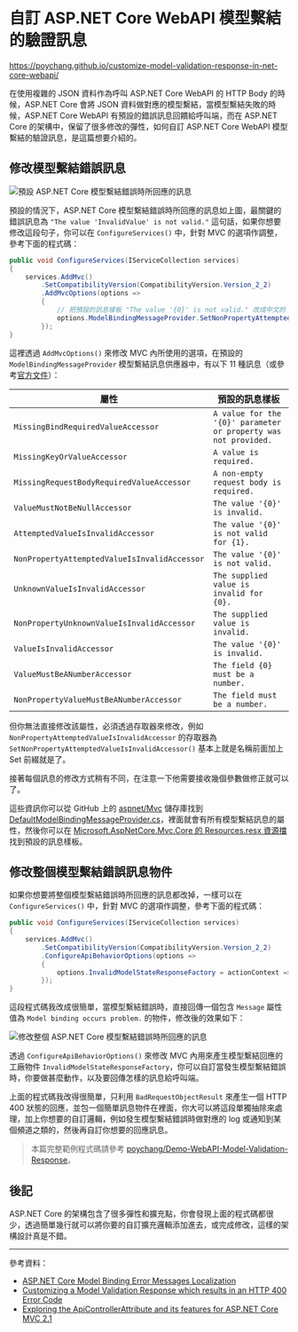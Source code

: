 # 自訂 ASP.NET Core WebAPI 模型繫結的驗證訊息

https://poychang.github.io/customize-model-validation-response-in-net-core-webapi/

在使用複雜的 JSON 資料作為呼叫 ASP.NET Core WebAPI 的 HTTP Body 的時候，ASP.NET Core 會將 JSON 資料做對應的模型繫結，當模型繫結失敗的時候，ASP.NET Core WebAPI 有預設的錯誤訊息回饋給呼叫端，而在 ASP.NET Core 的架構中，保留了很多修改的彈性，如何自訂 ASP.NET Core WebAPI 模型繫結的驗證訊息，是這篇想要介紹的。

## 修改模型繫結錯誤訊息

![預設 ASP.NET Core 模型繫結錯誤時所回應的訊息](https://i.imgur.com/gFCxaGk.png)

預設的情況下，ASP.NET Core 模型繫結錯誤時所回應的訊息如上圖，最關鍵的錯誤訊息為 `"The value 'InvalidValue' is not valid."` 這句話，如果你想要修改這段句子，你可以在 `ConfigureServices()` 中，針對 MVC 的選項作調整，參考下面的程式碼：

```csharp
public void ConfigureServices(IServiceCollection services)
{
    services.AddMvc()
        .SetCompatibilityVersion(CompatibilityVersion.Version_2_2)
        .AddMvcOptions(options =>
        {
            // 把預設的訊息樣板 "The value '{0}' is not valid." 改成中文的 "'{x}' 是不合法的參數"
            options.ModelBindingMessageProvider.SetNonPropertyAttemptedValueIsInvalidAccessor((x) => $"'{x}' 是不合法的參數");
        });
}
```

這裡透過 `AddMvcOptions()` 來修改 MVC 內所使用的選項，在預設的 `ModelBindingMessageProvider` 模型繫結訊息供應器中，有以下 11 種訊息（或參考[官方文件](https://docs.microsoft.com/zh-tw/dotnet/api/microsoft.aspnetcore.mvc.modelbinding.metadata.modelbindingmessageprovider?view=aspnetcore-3.0&WT.mc_id=DT-MVP-5003022)）：

| 屬性                                          | 預設的訊息樣板                                                    |
| -------------------------------------------- | --------------------------------------------------------------- |
| `MissingBindRequiredValueAccessor`           | `A value for the '{0}' parameter or property was not provided.` |
| `MissingKeyOrValueAccessor`                  | `A value is required.`                                          |
| `MissingRequestBodyRequiredValueAccessor`    | `A non-empty request body is required.`                         |
| `ValueMustNotBeNullAccessor`                 | `The value '{0}' is invalid.`                                   |
| `AttemptedValueIsInvalidAccessor`            | `The value '{0}' is not valid for {1}.`                         |
| `NonPropertyAttemptedValueIsInvalidAccessor` | `The value '{0}' is not valid.`                                 |
| `UnknownValueIsInvalidAccessor`              | `The supplied value is invalid for {0}.`                        |
| `NonPropertyUnknownValueIsInvalidAccessor`   | `The supplied value is invalid.`                                |
| `ValueIsInvalidAccessor`                     | `The value '{0}' is invalid.`                                   |
| `ValueMustBeANumberAccessor`                 | `The field {0} must be a number.`                               |
| `NonPropertyValueMustBeANumberAccessor`      | `The field must be a number.`                                   |



但你無法直接修改該屬性，必須透過存取器來修改，例如 `NonPropertyAttemptedValueIsInvalidAccessor` 的存取器為 `SetNonPropertyAttemptedValueIsInvalidAccessor()` 基本上就是名稱前面加上 Set 前綴就是了。

接著每個訊息的修改方式稍有不同，在注意一下他需要接收幾個參數做修正就可以了。

這些資訊你可以從 GitHub 上的 [aspnet/Mvc](https://github.com/aspnet/Mvc) 儲存庫找到 [DefaultModelBindingMessageProvider.cs](https://github.com/aspnet/Mvc/blob/master/src/Microsoft.AspNetCore.Mvc.Core/ModelBinding/Metadata/DefaultModelBindingMessageProvider.cs)，裡面就會有所有模型繫結訊息的屬性，然後你可以在 [Microsoft.AspNetCore.Mvc.Core 的 Resources.resx 資源擋](https://github.com/aspnet/Mvc/blob/master/src/Microsoft.AspNetCore.Mvc.Core/Resources.resx)找到預設的訊息樣板。

## 修改整個模型繫結錯誤訊息物件

如果你想要將整個模型繫結錯誤時所回應的訊息都改掉，一樣可以在 `ConfigureServices()` 中，針對 MVC 的選項作調整，參考下面的程式碼：

```csharp
public void ConfigureServices(IServiceCollection services)
{
    services.AddMvc()
        .SetCompatibilityVersion(CompatibilityVersion.Version_2_2)
        .ConfigureApiBehaviorOptions(options =>
        {
            options.InvalidModelStateResponseFactory = actionContext => new BadRequestObjectResult(new { Message = "Model binding occurs problem." });
        });
}
```

這段程式碼我改成很簡單，當模型繫結錯誤時，直接回傳一個包含 `Message` 屬性值為 `Model binding occurs problem.` 的物件，修改後的效果如下：

![修改整個 ASP.NET Core 模型繫結錯誤時所回應的訊息](https://i.imgur.com/8wsvFqz.png)

透過 `ConfigureApiBehaviorOptions()` 來修改 MVC 內用來產生模型繫結回應的工廠物件 `InvalidModelStateResponseFactory`，你可以自訂當發生模型繫結錯誤時，你要做甚麼動作，以及要回傳怎樣的訊息給呼叫端。

上面的程式碼我改得很簡單，只利用 `BadRequestObjectResult` 來產生一個 HTTP 400 狀態的回應，並包一個簡單訊息物件在裡面，你大可以將這段單獨抽除來處理，加上你想要的自訂邏輯，例如發生模型繫結錯誤時做對應的 log 或通知到某個頻道之類的，然後再自訂你想要的回應訊息。

>本篇完整範例程式碼請參考 [poychang/Demo-WebAPI-Model-Validation-Response](https://github.com/poychang/Demo-WebAPI-Model-Validation-Response)。

## 後記

ASP.NET Core 的架構包含了很多彈性和擴充點，你會發現上面的程式碼都很少，透過簡單幾行就可以將你要的自訂擴充邏輯添加進去，或完成修改，這樣的架構設計真是不錯。

----------

參考資料：

* [ASP.NET Core Model Binding Error Messages Localization](https://stackoverflow.com/questions/40828570/asp-net-core-model-binding-error-messages-localization/41669552)
* [Customizing a Model Validation Response which results in an HTTP 400 Error Code](https://www.c-sharpcorner.com/blogs/customizing-model-validation-response-resulting-as-http-400-in-net-core)
* [Exploring the ApiControllerAttribute and its features for ASP.NET Core MVC 2.1](https://www.strathweb.com/2018/02/exploring-the-apicontrollerattribute-and-its-features-for-asp-net-core-mvc-2-1/)
